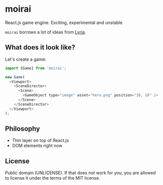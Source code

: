 # moirai
React.js game engine. Exciting, experimental and unstable

`moirai` borrows a lot of ideas from [Lyria](http://github.com/freezedev/lyria).

## What does it look like?

Let's create a game:
```javascript
import {Game} from 'moirai';

new Game(
  <Viewport>
    <SceneDirector>
      <Scene>
        <GameObject type="image" asset="hero.png" position="10, 10" />
      </Scene>
    </SceneDirector>
  </Viewport>
);
```

## Philosophy
- Thin layer on top of React.js
- DOM elements right now

## License
Public domain (UNLICENSE). If that does not work for you, you are allowed to license it under the terms of the MIT license.
